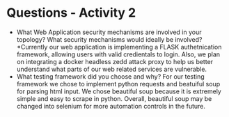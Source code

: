 # Questions - Activity 2

- What Web Application security mechanisms are involved in your topology? What security mechanisms would ideally be involved?
    *Currently our web application is implementing a FLASK authetnication framework, allowing users with valid credientals to login. Also, we plan on integrating a docker headless zedd attack proxy to help us better understand what parts of our web related services are vulnerable.
- What testing framework did you choose and why?
    For our testing framework we chose to implement python requests and beatuiful soup for parsing html input. We chose beautiful soup because it is extremely simple and easy to scrape in python. Overall, beautiful soup may be changed into selenium for more automation controls in the future.
